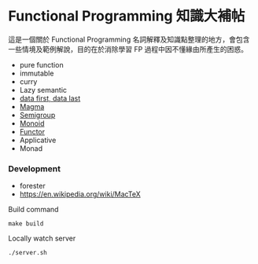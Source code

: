 # Functional Programming 知識大補帖

這是一個關於 Functional Programming 名詞解釋及知識點整理的地方，會包含一些情境及範例解說，目的在於消除學習 FP 過程中因不懂緣由所產生的困惑。

- pure function
- immutable
- curry
- Lazy semantic
- [data first, data last](./data_first_and_data_last.md)
- [Magma](./Magma.md)
- [Semigroup](./Semigroup.md)
- [Monoid](./Monoid.md)
- [Functor](./Functor.md)
- Applicative
- Monad

### Development

- forester
- https://en.wikipedia.org/wiki/MacTeX

Build command

```shell
make build
```

Locally watch server

```shell
./server.sh
```
